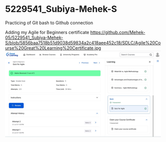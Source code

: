 # 5229541_Subiya-Mehek-S
Practicing of Git bash to Github connection

Adding my Agile for Beginners certificate 
https://github.com/Mehek-05/5229541_Subiya-Mehek-S/blob/5856baa7518b51d9038d59834a2c418aee452c18/SDLC/Agile%20Course%20Great%20Learning%20Certificate.jpg
![image alt](https://github.com/Mehek-05/5229541_Subiya-Mehek-S/blob/5856baa7518b51d9038d59834a2c418aee452c18/SDLC/Agile%20Course%20Great%20Learning%20Certificate.jpg)
